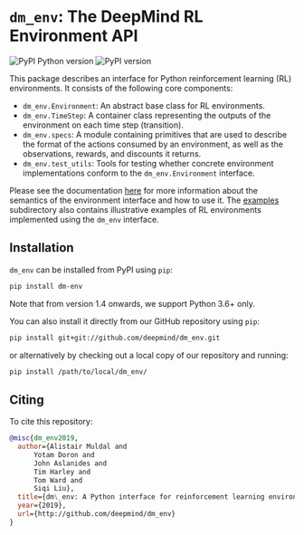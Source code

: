 # `dm_env`: The DeepMind RL Environment API

![PyPI Python version](https://img.shields.io/pypi/pyversions/dm-env)
![PyPI version](https://badge.fury.io/py/dm-env.svg)

This package describes an interface for Python reinforcement learning (RL)
environments. It consists of the following core components:

*   `dm_env.Environment`: An abstract base class for RL environments.
*   `dm_env.TimeStep`: A container class representing the outputs of the
    environment on each time step (transition).
*   `dm_env.specs`: A module containing primitives that are used to describe the
    format of the actions consumed by an environment, as well as the
    observations, rewards, and discounts it returns.
*   `dm_env.test_utils`: Tools for testing whether concrete environment
    implementations conform to the `dm_env.Environment` interface.

Please see the documentation [here][api_docs] for more information about the
semantics of the environment interface and how to use it. The [examples]
subdirectory also contains illustrative examples of RL environments implemented
using the `dm_env` interface.

## Installation

`dm_env` can be installed from PyPI using `pip`:

```bash
pip install dm-env
```

Note that from version 1.4 onwards, we support Python 3.6+ only.

You can also install it directly from our GitHub repository using `pip`:

```bash
pip install git+git://github.com/deepmind/dm_env.git
```

or alternatively by checking out a local copy of our repository and running:

```bash
pip install /path/to/local/dm_env/
```

[api_docs]: docs/index.md
[examples]: examples/

## Citing

To cite this repository:

```bibtex
@misc{dm_env2019,
  author={Alistair Muldal and
      Yotam Doron and
      John Aslanides and
      Tim Harley and
      Tom Ward and
      Siqi Liu},
  title={dm\_env: A Python interface for reinforcement learning environments},
  year={2019},
  url={http://github.com/deepmind/dm_env}
}
```

